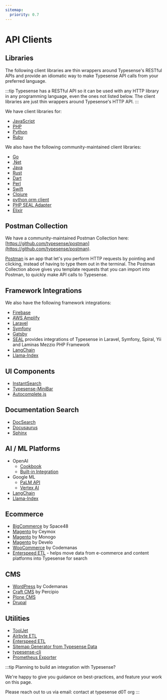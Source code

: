 ```yaml
---
sitemap:
  priority: 0.7
---
```


# API Clients

## Libraries

The following client libraries are thin wrappers around Typesense's RESTful APIs and provide an idiomatic way to make Typesense API calls from your preferred language.

:::tip
Typesense has a RESTful API so it can be used with any HTTP library in any programming language, even the ones not listed below. The client libraries are just thin wrappers around Typesense's HTTP API.
:::

We have client libraries for:

- [JavaScript](https://github.com/typesense/typesense-js)
- [PHP](https://github.com/typesense/typesense-php)
- [Python](https://github.com/typesense/typesense-python)
- [Ruby](https://github.com/typesense/typesense-ruby)

We also have the following community-maintained client libraries:

- [Go](https://github.com/typesense/typesense-go)
- [.Net](https://github.com/DAXGRID/typesense-dotnet)
- [Java](https://github.com/typesense/typesense-java)
- [Rust](https://github.com/typesense/typesense-rust)
- [Dart](https://github.com/typesense/typesense-dart)
- [Perl](https://github.com/Ovid/Search-Typesense)
- [Swift](https://github.com/typesense/typesense-swift)
- [Clojure](https://github.com/runeanielsen/typesense-clj)
- [python orm client](https://github.com/RedSnail/typesense_orm)
- [PHP SEAL Adapter](https://github.com/schranz-search/seal-typesense-adapter)
- [Elixir](https://github.com/jaeyson/ex_typesense)

<Tabs :tabs="['JavaScript','PHP','Python','Ruby','Dart', 'Java', 'Swift']">
  <template v-slot:JavaScript>

```js
// npm install typesense @babel/runtime

// Browser
<script src="dist/typesense.min.js"></script>
```

  </template>

  <template v-slot:PHP>

```shell
composer require php-http/curl-client typesense/typesense-php
```

  </template>
  <template v-slot:Python>

```shell
pip install typesense
```

  </template>
  <template v-slot:Ruby>

```shell
gem install typesense
```

  </template>
  <template v-slot:Dart>

```dart
// With Dart:
//  $ dart pub add typesense

// With Flutter:
//  $ flutter pub add typesense

// This will add a line like this to your package's pubspec.yaml:
// dependencies:
//   typesense: ^0.3.0

// Now in your Dart code, you can use:

import 'package:typesense/typesense.dart';
```

  </template>
  <template v-slot:Java>

```java
// Download the JAR file from the releases section in the typesense-java repository. 
// (https://github.com/typesense/typesense-java/releases)
// And the import it them to your project

import org.typesense.api.*;
import org.typesense.models.*;
import org.typesense.resources.*;
```

  </template>
  <template v-slot:Swift>

```swift
// For an iOS app, add typesense-swift as a framework dependency:
// Target -> General -> Frameworks, Libraries, and Embedded Content -> "+" -> Add Package Dependency -> typesense-swift

//For swift packages, add typesense-swift to the dependencies array in Package.swift:
...
dependencies: [
           .package(url: "https://github.com/typesense/typesense-swift", .upToNextMajor(from: "0.1.0"),
],
...
```

  </template>
</Tabs>

## Postman Collection

We have a community-maintained Postman Collection here: [https://github.com/typesense/postman](https://github.com/typesense/postman).

[Postman](https://www.postman.com/downloads/) is an app that let's you perform HTTP requests by pointing and clicking, instead of having to type them out in the terminal. 
The Postman Collection above gives you template requests that you can import into Postman, to quickly make API calls to Typesense.

## Framework Integrations

We also have the following framework integrations:

- [Firebase](https://github.com/typesense/firestore-typesense-search)
- [AWS Amplify](https://github.com/olliethedev/amplify-graphql-typesense-transformer)
- [Laravel](https://laravel.com/docs/10.x/scout#typesense)
- [Symfony](https://github.com/acseo/TypesenseBundle)
- [Gatsby](https://www.gatsbyjs.com/plugins/gatsby-plugin-typesense/)
- [SEAL](https://github.com/schranz-search/schranz-search) provides integrations of Typesense in Laravel, Symfony, Spiral, Yii and Laminas Mezzio PHP Framework
- [LangChain](https://python.langchain.com/docs/integrations/vectorstores/typesense)
- [Llama-Index](https://github.com/run-llama/llama_index/blob/main/docs/examples/vector_stores/TypesenseDemo.ipynb)

## UI Components

- [InstantSearch](https://github.com/typesense/typesense-instantsearch-adapter)
- [Typesense-MiniBar](https://github.com/jquery/typesense-minibar)
- [Autocomplete.js](/guide/reference-implementations/typesense-autocomplete-js.md)

## Documentation Search

- [DocSearch](/guide/docsearch.html)
- [Docusaurus](https://github.com/typesense/docusaurus-theme-search-typesense)
- [Sphinx](https://writeexperience.co/integrating-typesense-with-sphinx-readthedocs-template-a-step-by-step-guide/)

## AI / ML Platforms

- OpenAI
  - [Cookbook](https://cookbook.openai.com/examples/vector_databases/typesense/using_typesense_for_embeddings_search)
  - [Built-in Integration](./vector-search.md#using-openai-api)
- Google ML
  - [PaLM API](./vector-search.md#using-google-palm-api)
  - [Vertex AI](./vector-search.md#using-gcp-vertex-ai-api)
- [LangChain](https://python.langchain.com/docs/integrations/vectorstores/typesense)
- [Llama-Index](https://github.com/run-llama/llama_index/blob/main/docs/examples/vector_stores/TypesenseDemo.ipynb)

## Ecommerce

- [BigCommerce](https://www.bigcommerce.com/apps/hyper-search-by-space-48/) by Space48
- [Magento](https://ceymox.com/typesense-search-for-magento/) by Ceymox
- [Magento](https://github.com/MonogoPolska/magento-typesense-suite) by Monogo
- [Magento](https://github.com/develodesign/magento2-module-typesense) by Develo
- [WooCommerce](https://www.codemanas.com/downloads/typesense-search-for-woocommerce/?ref=typesense) by Codemanas
- [Enterspeed ETL](https://docs.enterspeed.com/integrations/typesense) - helps move data from e-commerce and content platforms into Typesense for search

## CMS

- [WordPress](https://wordpress.org/plugins/search-with-typesense/?ref=typesense) by Codemanas
- [Craft CMS](https://plugins.craftcms.com/typesense) by Percipio
- [Plone CMS](https://pypi.org/project/zopyx.typesense/)
- [Drupal](https://www.drupal.org/project/search_api_typesense)

## Utilities

- [ToolJet](https://tooljet.com/?ref=typesense)
- [Airbyte ETL](https://docs.airbyte.com/integrations/destinations/typesense)
- [Enterspeed ETL](https://docs.enterspeed.com/integrations/typesense)
- [Sitemap Generator from Typesense Data](https://github.com/adviise/typesense-sitemap)
- [typesense-cli](https://github.com/AlexBV117/typesense-cli)
- [Prometheus Exporter](https://github.com/imatefx/typesense-prometheus-exporter)

:::tip
Planning to build an integration with Typesense? 

We're happy to give you guidance on best-practices, and feature your work on this page.

Please reach out to us via email: contact at typesense d0T org
:::
